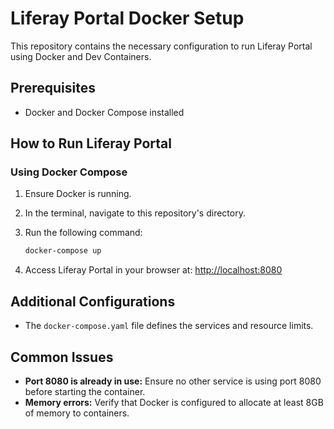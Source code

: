 # Liferay Portal Docker Setup

This repository contains the necessary configuration to run Liferay Portal using Docker and Dev Containers.

## Prerequisites

- Docker and Docker Compose installed

## How to Run Liferay Portal

### Using Docker Compose

1. Ensure Docker is running.
2. In the terminal, navigate to this repository's directory.
3. Run the following command:

   ```bash
   docker-compose up
   ```

4. Access Liferay Portal in your browser at: [http://localhost:8080](http://localhost:8080)

## Additional Configurations

- The `docker-compose.yaml` file defines the services and resource limits.

## Common Issues

- **Port 8080 is already in use:** Ensure no other service is using port 8080 before starting the container.
- **Memory errors:** Verify that Docker is configured to allocate at least 8GB of memory to containers.